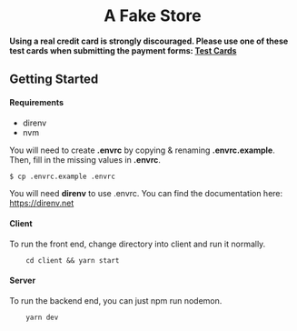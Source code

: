<h1 align="center">
    A Fake Store
</h1>

<p>
    <b>
    Using a real credit card is strongly discouraged. Please use one of these test cards when submitting the payment forms: <a href="https://help.usaepay.info/developer/reference/testcards" target="_blank">Test Cards</a>
    </b>
</p>

## Getting Started

#### Requirements

<ul>
    <li>direnv</li>
    <li>nvm</li>
</ul>

<p>
    You will need to create <b>.envrc</b> by copying & renaming <b>.envrc.example</b>. Then, fill in the missing values in <b>.envrc</b>.
</p>

```
$ cp .envrc.example .envrc
```

<p>
    You will need <b>direnv</b> to use .envrc. You can find the documentation here: <a href="https://direnv.net" target="_blank">https://direnv.net</a>
</p>

#### Client

<p>
    To run the front end, change directory into client and run it normally.
</p>

```
    cd client && yarn start
```

#### Server

<p>
    To run the backend end, you can just npm run nodemon.
</p>

```
    yarn dev
```
